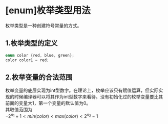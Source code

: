 # [enum]枚举类型用法

枚举类型是一种创建符号常量的方式。

## 1.枚举类型的定义

```C++
enum color {red, blue, green};
color color1 = red;
```

## 2.枚举变量的合法范围

枚举变量的底层实现为int型数字。在理论上，枚举应该只有赋值运算，但实际实现的时候编译器可以将其作为int型数字来看待。没有初始化过的枚举变量要比其前面的变量大1，第一个变量的默认值为0。  
其取值范围为  
$-2^{n_1}+1<min(color)<max(color)<2^{n_2}-1$
